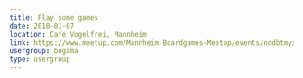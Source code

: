 ```yaml
---
title: Play some games
date: 2018-01-07
location: Cafe Vogelfrei, Mannheim
link: https://www.meetup.com/Mannheim-Boardgames-Meetup/events/nddbtmyxcbkb/
usergroup: bogama
type: usergroup
---
```


